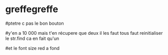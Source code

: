# greffegreffe

#ptetre c pas le bon bouton

#y'en a 10 000 mais t'en récupere que deux il les faut tous faut reinitialiser le str.find ca en fait qu'un

#et le font size red a fond

